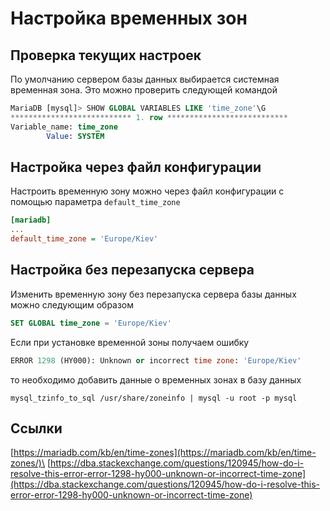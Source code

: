 # Настройка временных зон

## Проверка текущих настроек

По умолчанию сервером базы данных выбирается системная временная зона. Это можно проверить следующей командой

```sql
MariaDB [mysql]> SHOW GLOBAL VARIABLES LIKE 'time_zone'\G
*************************** 1. row ***************************
Variable_name: time_zone
        Value: SYSTEM
```

## Настройка через файл конфигурации

Настроить временную зону можно через файл конфигурации с помощью параметра `default_time_zone`

```ini
[mariadb]
...
default_time_zone = 'Europe/Kiev'
```

## Настройка без перезапуска сервера

Изменить временную зону без перезапуска сервера базы данных можно следующим образом

```sql
SET GLOBAL time_zone = 'Europe/Kiev'
```

Если при установке временной зоны получаем ошибку

```sql
ERROR 1298 (HY000): Unknown or incorrect time zone: 'Europe/Kiev'
```

то необходимо добавить данные о временных зонах в базу данных

```shell
mysql_tzinfo_to_sql /usr/share/zoneinfo | mysql -u root -p mysql
```

## &#x20;Ссылки

[https://mariadb.com/kb/en/time-zones](https://mariadb.com/kb/en/time-zones/)\
[https://dba.stackexchange.com/questions/120945/how-do-i-resolve-this-error-error-1298-hy000-unknown-or-incorrect-time-zone](https://dba.stackexchange.com/questions/120945/how-do-i-resolve-this-error-error-1298-hy000-unknown-or-incorrect-time-zone)
